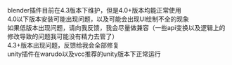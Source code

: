 blender插件目前在4.3版本下维护，但是4.0+版本均能正常使用  
4.0以下版本安装可能出现问题，以及可能会出现UI绘制不全的现象  
如果低版本出现问题，请向我反馈，我会尽量做兼容（一些api变换以及逻辑上的修改导致的问题我可能没有精力去管了）  
4.3+版本出现问题，反馈给我会全部修复  
unity插件在warudo以及vcc推荐的unity版本下正常运行
